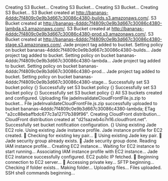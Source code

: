 Creating S3 Bucket...
Creating S3 Bucket...
Creating S3 Bucket...
Creating S3 Bucket...
S3 Bucket created at http://bananas-4dddc7f4809c0e9b3d667c30086c4380-builds.s3.amazonaws.com/.
S3 Bucket created at http://bananas-4dddc7f4809c0e9b3d667c30086c4380-lambda.s3.amazonaws.com/.
S3 Bucket created at http://bananas-4dddc7f4809c0e9b3d667c30086c4380-prod.s3.amazonaws.com/.
S3 Bucket created at http://bananas-4dddc7f4809c0e9b3d667c30086c4380-stage.s3.amazonaws.com/.
Jade project tag added to bucket.
Setting policy on bucket bananas-4dddc7f4809c0e9b3d667c30086c4380-builds...
Jade project tag added to bucket.
Setting policy on bucket bananas-4dddc7f4809c0e9b3d667c30086c4380-lambda...
Jade project tag added to bucket.
Setting policy on bucket bananas-4dddc7f4809c0e9b3d667c30086c4380-prod...
Jade project tag added to bucket.
Setting policy on bucket bananas-4dddc7f4809c0e9b3d667c30086c4380-stage...
Successfully set S3 bucket policy {}
Successfully set S3 bucket policy {}
Successfully set S3 bucket policy {}
Successfully set S3 bucket policy {}
All S3 buckets created and configured.
Uploading file jadeInvalidateCloudFrontFile.js.zip to bucket...
File jadeInvalidateCloudFrontFile.js.zip successfully uploaded to bucket bananas-4dddc7f4809c0e9b3d667c30086c4380-lambda; ETag "a2cc88ebaffbdc677c3a12717b389f96".
Creating CloudFront distribution...
CloudFront distribution created at "d21sazwb4o7n16.cloudfront.net".
Successfully set bucket notification configuration. {}
Using existing Jade EC2 role.
Using existing Jade instance profile.
Jade instance profile for EC2 created.
💎 Checking for existing key pair...
💎 Using existing Jade key pair.
💎 Jade security group already exists.
💎 Jade security group done.
Reading IAM instance profile...
Creating EC2 instance...
Waiting for EC2 instance to start running...
Associating IAM instance profile with EC2 instance...
Jade EC2 instance successfully configured.
EC2 public IP fetched.
💎 Beginning connection to EC2 server...
💎 Accessing private key...
SFTP beginning...
Checking if folder exists...
Making folder...
Uploading files...
Files uploaded.
SSH shell commands beginning...
